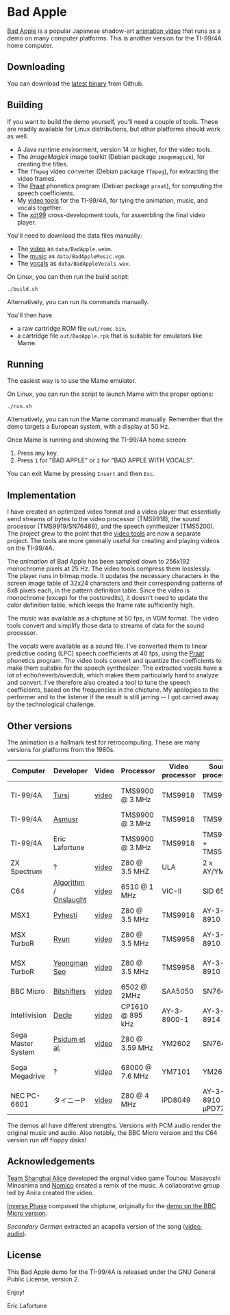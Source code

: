 # Bad Apple

[Bad Apple](https://en.wikipedia.org/wiki/Bad_Apple!!) is a popular Japanese
shadow-art [animation video](https://www.youtube.com/watch?v=G3C-VevI36s) that
runs as a demo on many computer platforms. This is another version for the
TI-99/4A home computer.

## Downloading

You can download the [latest
binary](https://github.com/EricLafortune/BadApple/releases/latest) from
Github.

## Building

If you want to build the demo yourself, you'll need a couple of tools. These
are readily available for Linux distributions, but other platforms should work
as well.

* A Java runtime environment, version 14 or higher, for the video tools.
* The _ImageMagick_ image toolkit (Debian package `imagemagick`), for creating
  the titles.
* The `ffmpeg` video converter (Debian package `ffmpeg`), for extracting
  the video frames.
* The [Praat](https://www.fon.hum.uva.nl/praat/) phonetics program (Debian
  package `praat`), for computing the speech coefficients.
* My [video tools](https://github.com/EricLafortune/VideoTools/) for the
  TI-99/4A, for tying the animation, music, and vocals together.
* The [xdt99](https://github.com/endlos99/xdt99) cross-development tools, for
  assembling the final video player.

You'll need to download the data files manually:

* The [video](https://www.youtube.com/watch?v=G3C-VevI36s) as
  `data/BadApple.webm`.
* The
  [music](https://github.com/bitshifters/bad-apple/blob/master/data/music.vgm?raw=true)
  as `data/BadAppleMusic.vgm`.
* The
  [vocals](https://mega.nz/file/POpWDYCB#7mFaV6jeYKtcEG_rfZVc4UG7bv0rYwQpbWE4viNJdYg)
  as `data/BadAppleVocals.wav`.

On Linux, you can then run the build script:

    ./build.sh

Alternatively, you can run its commands manually.

You'll then have
* a raw cartridge ROM file `out/romc.bin`.
* a cartridge file `out/BadApple.rpk` that is suitable for emulators like
  Mame.

## Running

The easiest way is to use the Mame emulator.

On Linux, you can run the script to launch Mame with the proper options:

    ./run.sh

Alternatively, you can run the Mame command manually. Remember that the
demo targets a European system, with a display at 50 Hz. 

Once Mame is running and showing the TI-99/4A home screen:

1. Press any key.
2. Press `1` for "BAD APPLE" or `2` for "BAD APPLE WITH VOCALS".

You can exit Mame by pressing `Insert` and then `Esc`.

## Implementation

I have created an optimized video format and a video player that essentially
send streams of bytes to the video processor (TMS9918), the sound processor
(TMS9919/SN76489), and the speech synthesizer (TMS5200). The project grew to
the point that the [video tools](https://github.com/EricLafortune/VideoTools)
are now a separate project. The tools are more generally useful for creating
and playing videos on the TI-99/4A.

The *animation* of Bad Apple has been sampled down to 256x192 monochrome
pixels at 25 Hz. The video tools compress them losslessly. The player runs in
bitmap mode. It updates the necessary characters in the screen image table of
32x24 characters and their corresponding patterns of 8x8 pixels each, in the
pattern definition table. Since the video is monochrome (except for the
postcredits), it doesn't need to update the color definition table, which
keeps the frame rate sufficiently high.

The *music* was available as a chiptune at 50 fps, in VGM format. The video
tools convert and simplify those data to streams of data for the sound
processor.

The *vocals* were available as a sound file. I've converted them to linear
predictive coding (LPC) speech coefficients at 40 fps, using the
[Praat](https://www.fon.hum.uva.nl/praat/) phonetics program. The video tools
convert and quantize the coefficients to make them suitable for the speech
synthesizer. The extracted vocals have a lot of echo/reverb/overdub, which
makes them particularly hard to analyze and convert. I've therefore also
created a tool to tune the speech coefficients, based on the frequencies in
the chiptune. My apologies to the performer and to the listener if the result
is still jarring -- I got carried away by the technological challenge.

## Other versions

The animation is a hallmark test for retrocomputing. These are many versions
for platforms from the 1980s.

| Computer      | Developer                                                                                        | Video                                                | Processor       | Video processor | Sound processor   | Video performance      | Sound performance |
|---------------|--------------------------------------------------------------------------------------------------|------------------------------------------------------|-----------------|-----------------|-------------------|------------------------|-------------------|
| TI-99/4A      | [Tursi](https://atariage.com/forums/topic/331551-bad-apple-demo/?do=findComment&comment=5009503) | [video](https://www.youtube.com/watch?v=ZXyFuyKTAb4) | TMS9900 @ 3 MHz | TMS9918         | TMS9919           | 192x128 pixels @ 16 fps| PCM @ 13.8 kHz    |
| TI-99/4A      | [Asmusr](https://atariage.com/forums/topic/338296-bad-apple-on-cartridge/?do=findComment&comment=5096661) |                                             | TMS9900 @ 3 MHz | TMS9918         | TMS9919           | VQ @ 15 fps            | /                 |
| TI-99/4A      | Eric Lafortune                                                                                   |                                                      | TMS9900 @ 3 MHz | TMS9918         | TMS9919 + TMS5200 | 256x192 pixels @ 25 fps| Chiptune + vocals |
| ZX Spectrum   | ?                                                                                                | [video](https://www.youtube.com/watch?v=cd5iEeIe7L0) | Z80 @ 3.5 MHZ   | ULA             | 2 x AY/YM         | 256×192 pixels         |                   |
| C64           | [Algorithm](https://csdb.dk/scener/?id=10879) / [Onslaught](https://onslaught.c64.org/welcome)   | [video](https://www.youtube.com/watch?v=fu7rRYkWsyk) | 6510 @ 1 MHz    | VIC-II          | SID 6581          | VQ @ 12 fps            | Chiptune          |
| MSX1          | [Pyhesti](https://www.pouet.net/user.php?who=104737)                                  | [video](https://homebrew.file-hunter.com/index.php?id=badapple) | Z80 @ 3.5 MHz   | TMS9918         | AY-3-8910         | VQ                     | Chiptune          |
| MSX TurboR    | [Ryun](http://ryun.halfmoon.jp/msx/badapple/)                                                    | [video](https://www.youtube.com/watch?v=fdkBV9GjX30) | Z80 @ 3.5 MHz   | TMS9958         | AY-3-8910         | 256x192 pixels @ 30 fps| PCM @ 15.75 kHz   |
| MSX TurboR    | [Yeongman Seo](http://sharksym.egloos.com/)                                                      | [video](https://www.youtube.com/watch?v=5920MuU9DQg) | Z80 @ 3.5 MHz   | TMS9958         | AY-3-8910         | 256x192 pixels @ 12 fps| PCM @ 11 kHz      |
| BBC Micro     | [Bitshifters](https://bitshifters.github.io/posts/prods/bs-badapple.html)                        | [video](https://www.youtube.com/watch?v=8R4TiPSc7y0) | 6502 @ 2MHz     | SAA5050         | SN76489           | 40x25 chars @ 25 fps   | Chiptune @ 50 fps |
| Intellivision | [Decle](https://atariage.com/forums/topic/266031-intellivision-bad-apple/)                       | [video](https://www.youtube.com/watch?v=tyknZvRQCaU) | CP1610 @ 895 kHz| AY-3-8900-1     | AY-3-8914         | 80x48 pixels @ 30 fps  |                   |
| Sega Master System | [Psidum et al.](https://www.smspower.org/Homebrew/BadAppleForSMS-SMS)                       | [video](https://www.youtube.com/watch?v=8IrxK_nT1o8) | Z80 @ 3.59 MHz  | YM2602          | SN76489           | 256x192 pixels @ 25 fps|                   |
| Sega Megadrive| ?                                                                                                | [video](https://www.youtube.com/watch?v=2vPe452cegU) | 68000 @ 7.6 MHz | YM7101          | YM2612            | 320x224 pixels @ 30 fps| ADPCM @ 13 kHz    |
| NEC PC-6601   | タイニーP                                                                                          | [video](https://www.nicovideo.jp/watch/sm9280746)    | Z80 @ 4 MHz     | ìPD8049       | AY-3-8910 + µPD7752 | 256x192 pixels @ 9 fps | Chiptune + vocals |

The demos all have different strengths. Versions with PCM audio render the
original music and audio. Also notably, the BBC Micro version and the C64
version run off floppy disks!

## Acknowledgements

[Team Shanghai Alice](https://en.wikipedia.org/wiki/Team_Shanghai_Alice)
developed the orginal video game Touhou. Masayoshi Minoshima and
[Nomico](https://en.wikipedia.org/wiki/Nomico) created a remix of the music. A
collaborative group led by Anira created the video.

[Inverse Phase](https://www.inversephase.com/) composed the chiptune,
originally for the [demo on the BBC Micro
version](https://bitshifters.github.io/posts/prods/bs-badapple.html).

_Secondary German_ extracted an acapella version of the song
([video](https://www.youtube.com/watch?v=eViJlhkKU7Q),
[audio](https://mega.nz/file/POpWDYCB#7mFaV6jeYKtcEG_rfZVc4UG7bv0rYwQpbWE4viNJdYg)).

## License

This Bad Apple demo for the TI-99/4A is released under the GNU General Public
License, version 2.

Enjoy!

Eric Lafortune
